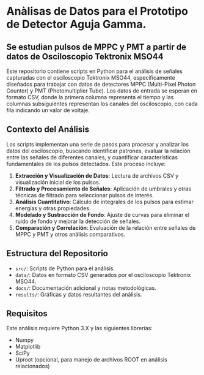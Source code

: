
# Anàlisas de Datos para el Prototipo de Detector Aguja Gamma.

## Se estudian pulsos de MPPC y PMT a partir de datos de Osciloscopio Tektronix MSO44

Este repositorio contiene scripts en Python para el análisis de señales capturadas con el osciloscopio Tektronix MSO44, específicamente diseñados para trabajar con datos de detectores MPPC (Multi-Pixel Photon Counter) y PMT (Photomultiplier Tube). Los datos de entrada se esperan en formato CSV, donde la primera columna representa el tiempo y las columnas subsiguientes representan los canales del osciloscopio, con cada fila indicando un valor de voltaje.

## Contexto del Análisis

Los scripts implementan una serie de pasos para procesar y analizar los datos del osciloscopio, buscando identificar patrones, evaluar la relación entre las señales de diferentes canales, y cuantificar características fundamentales de los pulsos detectados. Este proceso incluye:

1. **Extracción y Visualización de Datos**: Lectura de archivos CSV y visualización inicial de los pulsos.
2. **Filtrado y Procesamiento de Señales**: Aplicación de umbrales y otras técnicas de filtrado para seleccionar pulsos de interés.
3. **Análisis Cuantitativo**: Cálculo de integrales de los pulsos para estimar energías y otras propiedades.
4. **Modelado y Sustracción de Fondo**: Ajuste de curvas para eliminar el ruido de fondo y mejorar la detección de señales.
5. **Comparación y Correlación**: Evaluación de la relación entre señales de MPPC y PMT y otros análisis comparativos.

## Estructura del Repositorio

- `src/`: Scripts de Python para el análisis.
- `data/`: Datos en formato CSV generados por el osciloscopio Tektronix MSO44.
- `docs/`: Documentación adicional y notas metodológicas.
- `results/`: Gráficas y datos resultantes del análisis.

## Requisitos

Este análisis requiere Python 3.X y las siguientes librerías:

- Numpy
- Matplotlib
- SciPy
- Uproot (opcional, para manejo de archivos ROOT en análisis relacionados)



